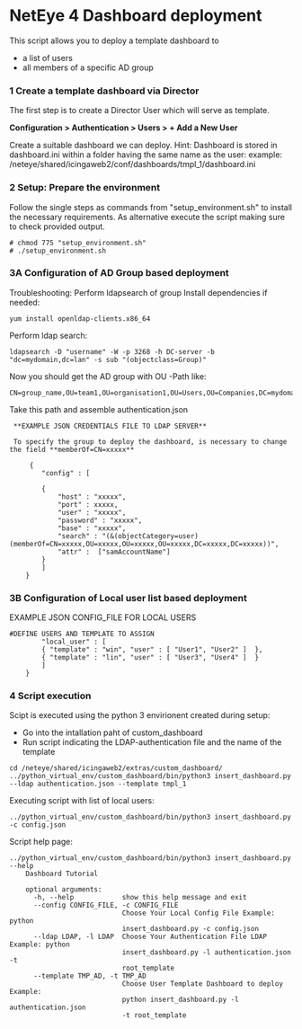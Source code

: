 # NetEye 4 Dashboard deployment 

This script allows you to deploy a template dashboard to 
- a list of users
- all members of a specific AD group 


### 1 Create a template dashboard via Director
The first step is to create a Director User which will serve as template.

**Configuration > Authentication > Users > + Add a New User**

Create a suitable dashboard we can deploy.
Hint: Dashboard is stored in dashboard.ini within a folder having the same name as the user:
example: /neteye/shared/icingaweb2/conf/dashboards/tmpl_1/dashboard.ini

### 2 Setup: Prepare the environment

Follow the single steps as commands from "setup_environment.sh" to install the necessary requirements.
As alternative execute the script making sure to check provided output.

```
# chmod 775 "setup_environment.sh"
# ./setup_environment.sh
```
    

### 3A Configuration of AD Group based deployment

Troubleshooting: Perform ldapsearch of group
Install dependencies if needed:
```
yum install openldap-clients.x86_64
```

Perform ldap search:
```
ldapsearch -D "username" -W -p 3268 -h DC-server -b "dc=mydomain,dc=lan" -s sub "(objectclass=Group)"
```

Now you should get the AD group with OU -Path like:
```
CN=group_name,OU=team1,OU=organisation1,OU=Users,OU=Companies,DC=mydomain,DC=lan
```

Take this path and assemble authentication.json

```
 **EXAMPLE JSON CREDENTIALS FILE TO LDAP SERVER**
 
 To specify the group to deploy the dashboard, is necessary to change the field **memberOf=CN=xxxxx**
 
     {   
        "config" : [

        {
            "host" : "xxxxx",
            "port" : xxxxx,
            "user" : "xxxxx",
            "password" : "xxxxx",
            "base" : "xxxxx",
            "search" : "(&(objectCategory=user)(memberOf=CN=xxxxx,OU=xxxxx,OU=xxxxx,OU=xxxxx,DC=xxxxx,DC=xxxxx))",
            "attr" :  ["samAccountName"]
        }
        ]
    }
```

### 3B Configuration of Local user list based deployment

EXAMPLE JSON CONFIG_FILE FOR LOCAL USERS

```
#DEFINE USERS AND TEMPLATE TO ASSIGN
        "local_user" : [
        { "template" : "win", "user" : [ "User1", "User2" ]  },
        { "template" : "lin", "user" : [ "User3", "User4" ]  }
        ]
    }
```

### 4 Script execution

Scipt is executed using the python 3 envirionent created during setup:

- Go into the intallation paht of custom_dashboard
- Run script indicating the LDAP-authentication file and the name of the template 
```
cd /neteye/shared/icingaweb2/extras/custom_dashboard/
../python_virtual_env/custom_dashboard/bin/python3 insert_dashboard.py --ldap authentication.json --template tmpl_1
```

Executing script with list of local users:
```
../python_virtual_env/custom_dashboard/bin/python3 insert_dashboard.py -c config.json
```


Script help page:
```
../python_virtual_env/custom_dashboard/bin/python3 insert_dashboard.py --help
    Dashboard Tutorial

    optional arguments:
      -h, --help            show this help message and exit
      --config CONFIG_FILE, -c CONFIG_FILE
                            Choose Your Local Config File Example: python
                            insert_dashboard.py -c config.json
      --ldap LDAP, -l LDAP  Choose Your Authentication File LDAP Example: python
                            insert_dashboard.py -l authentication.json -t
                            root_template
      --template TMP_AD, -t TMP_AD
                            Choose User Template Dashboard to deploy Example:
                            python insert_dashboard.py -l authentication.json
                            -t root_template
```

